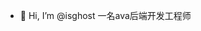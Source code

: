 - 👋 Hi, I’m @isghost  一名ava后端开发工程师

<!---
isghost/isghost is a ✨ special ✨ repository because its `README.md` (this file) appears on your GitHub profile.
You can click the Preview link to take a look at your changes.
--->
